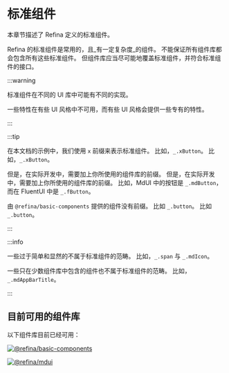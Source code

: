 # 标准组件

本章节描述了 Refina 定义的标准组件。

Refina 的标准组件是常用的，且_有一定复杂度_的组件。 不能保证所有组件库都会包含所有这些标准组件。 但组件库应当尽可能地覆盖标准组件，并符合标准组件的接口。

:::warning

标准组件在不同的 UI 库中可能有不同的实现。

一些特性在有些 UI 风格中不可用，而有些 UI 风格会提供一些专有的特性。

:::

:::tip

在本文档的示例中，我们使用 `x` 前缀来表示标准组件。 比如，`_.xButton`。 比如，`_.xButton`。

但是，在实际开发中，需要加上你所使用的组件库的前缀。 但是，在实际开发中，需要加上你所使用的组件库的前缀。 比如，MdUI 中的按钮是 `_.mdButton`，而在 FluentUI 中是 `_.fButton`。

由 `@refina/basic-components` 提供的组件没有前缀。 比如 `_.button`。 比如 `_.button`。

:::

:::info

一些过于简单和显然的不属于标准组件的范畴。 比如，`_.span` 与 `_.mdIcon`。

一些只在少数组件库中包含的组件也不属于标准组件的范畴。 比如，`_.mdAppBarTitle`。

:::

## 目前可用的组件库

以下组件库目前已经可用：

[![@refina/basic-components](https://img.shields.io/npm/v/%40refina%2Fbasic-components?label=%40refina%2Fbasic-components\&color=green)](https://www.npmjs.com/package/@refina/basic-components)

[![@refina/mdui](https://img.shields.io/npm/v/%40refina%2Fmdui?label=%40refina%2Fmdui\&color=green)](https://www.npmjs.com/package/@refina/mdui)
